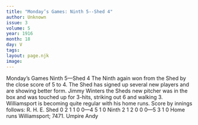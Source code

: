 ```yaml
---
title: "Monday’s Games: Ninth 5--Shed 4"
author: Unknown
issue: 3
volume: 5
year: 1916
month: 18
day: V
tags:
layout: page.njk
image:
---
```

Monday’s Games   Ninth 5—Shed 4      The Ninth again won from the Shed by the close score of 5 to 4.   The Shed has signed up several new players and are showing better form. Jimmy Winters the Sheds new pitcher was in the box and was touched up for 3-hits, striking out 6 and walking 3.    Williamsport is becoming quite regular with his home runs.   Score by innings follows:   R. H. E. Shed 0 2 1 1 0 0—4 5 1 0 Ninth 2 1 2 0 0 0—5 3 1 0   Home runs Williamsport; 7471.    Umpire Andy      

